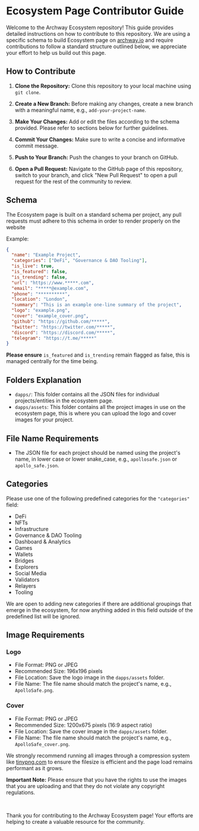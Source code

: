 # Ecosystem Page Contributor Guide

Welcome to the Archway Ecosystem repository! This guide provides detailed instructions on how to contribute to this repository. We are using a specific schema to build Ecosystem page on [archway.io](https://archway.io/ecosystem) and require contributions to follow a standard structure outlined below, we appreciate your effort to help us build out this page.

## How to Contribute

1. **Clone the Repository:**
   Clone this repository to your local machine using `git clone`.

2. **Create a New Branch:**
   Before making any changes, create a new branch with a meaningful name, e.g., `add-your-project-name`.

3. **Make Your Changes:**
   Add or edit the files according to the schema provided. Please refer to sections below for further guidelines.

4. **Commit Your Changes:**
   Make sure to write a concise and informative commit message.

5. **Push to Your Branch:**
   Push the changes to your branch on GitHub.

6. **Open a Pull Request:**
   Navigate to the GitHub page of this repository, switch to your branch, and click "New Pull Request" to open a pull request for the rest of the community to review.

## Schema

The Ecosystem page is built on a standard schema per project, any pull requests must adhere to this schema in order to render properly on the website

Example:

```json
{
  "name": "Example Project",
  "categories": ["DeFi", "Governance & DAO Tooling"],
  "is_live": true,
  "is_featured": false,
  "is_trending": false,
  "url": "https://www.*****.com",
  "email": "*****@example.com",
  "phone": "**********",
  "location": "London",
  "summary": "This is an example one-line summary of the project",
  "logo": "example.png",
  "cover": "example_cover.png",
  "github": "https://github.com/*****",
  "twitter": "https://twitter.com/*****",
  "discord": "https://discord.com/*****",
  "telegram": "https://t.me/*****"
}
```

**Please ensure** `is_featured` and `is_trending` remain flagged as false, this is managed centrally for the time being.

## Folders Explanation

- `dapps/`: This folder contains all the JSON files for individual projects/entities in the ecosystem page.
- `dapps/assets`: This folder contains all the project images in use on the ecosystem page, this is where you can upload the logo and cover images for your project.

## File Name Requirements

- The JSON file for each project should be named using the project's name, in lower case or lower snake_case, e.g., `apollosafe.json` or `apollo_safe.json`.

## Categories

Please use one of the following predefined categories for the `"categories"` field:
- DeFi
- NFTs
- Infrastructure
- Governance & DAO Tooling
- Dashboard & Analytics
- Games
- Wallets
- Bridges
- Explorers
- Social Media
- Validators
- Relayers
- Tooling

We are open to adding new categories if there are additional groupings that emerge in the ecosystem, for now anything added in this field outside of the predefined list will be ignored.

## Image Requirements

### Logo

- File Format: PNG or JPEG
- Recommended Size: 196x196 pixels
- File Location: Save the logo image in the `dapps/assets` folder.
- File Name: The file name should match the project's name, e.g., `ApolloSafe.png`.

### Cover

- File Format: PNG or JPEG
- Recommended Size: 1200x675 pixels (16:9 aspect ratio)
- File Location: Save the cover image in the `dapps/assets` folder.
- File Name: The file name should match the project's name, e.g., `ApolloSafe_cover.png`.

We strongly recommend running all images through a compression system like [tinypng.com](https://tinypng.com/) to ensure the filesize is efficient and the page load remains performant as it grows.

**Important Note:** Please ensure that you have the rights to use the images that you are uploading and that they do not violate any copyright regulations.

<br>

Thank you for contributing to the Archway Ecosystem page! Your efforts are helping to create a valuable resource for the community.

